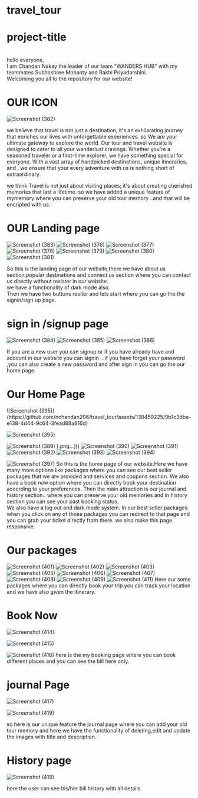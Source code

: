# travel_tour
<h1>project-title</h1><br>
hello everyone,<br>
I am Chandan Nakay the leader of our team "WANDERS HUB" with my teammates Subhashree Mohanty and Rakhi Priyadarshini.<br>
Welcoming you all to the repository for our website!

<h1>OUR ICON</h1>

![Screenshot (382)](https://github.com/nchandan206/travel_tour/assets/138459225/3f91b58e-793f-48ca-9607-fabf4b0fda59)

we believe that travel is not just a destination; it's an exhilarating journey that enriches our lives with unforgettable experiences. so
We are your ultimate gateway to explore the world.
Our tour and travel website is designed to cater to all your wanderlust cravings. Whether you're a seasoned traveler or a first-time explorer, we have something special  for everyone.
With a vast array of handpicked destinations, unique itineraries, and , we ensure that your every adventure with us is nothing short of extraordinary.


we think Travel is not just about visiting places; it's about creating cherished memories that last a lifetime. so we have added a unique feature of mymemory
 where you can preserve your old tour memory ..and that will be encripted with us.

 <h1>OUR Landing page</h1>
 
 ![Screenshot (383)](https://github.com/nchandan206/travel_tour/assets/138459225/c2162b7a-8b90-4fbf-819c-0b1ea9f9696e)
![Screenshot (376)](https://github.com/nchandan206/travel_tour/assets/138459225/6efb019a-2490-4cb5-9bb6-12024f384ca0)
 ![Screenshot (377)](https://github.com/nchandan206/travel_tour/assets/138459225/8da030fc-aa80-4923-a3e3-cc7128397667)
 ![Screenshot (378)](https://github.com/nchandan206/travel_tour/assets/138459225/f8466217-e22b-4fbb-ac2a-5b9f83e7e2c7)
![Screenshot (379)](https://github.com/nchandan206/travel_tour/assets/138459225/68befaed-60fb-43c9-9be8-1d370a77a851)
![Screenshot (380)](https://github.com/nchandan206/travel_tour/assets/138459225/79976928-785b-458f-8aac-87e7595bcad4)
![Screenshot (381)](https://github.com/nchandan206/travel_tour/assets/138459225/d11a39d8-5132-4ab7-ba6c-61861453f4d4)

So this is the landing page of our website,there we have about us section,popular destinations and connect us section where you can contact us directly without resister in our website.<br>
we have a functionality of dark mode also.<br>
Then we have  two buttons resiter and lets start where you can go the the signin/sign up page.
<h1>sign in /signup page</h1>

![Screenshot (384)](https://github.com/nchandan206/travel_tour/assets/138459225/f05fece6-40aa-44bc-8531-f7d968cfe35e)
![Screenshot (385)](https://github.com/nchandan206/travel_tour/assets/138459225/5a7d3b34-7438-44d4-8367-1b6f7e25f54b)
![Screenshot (386)](https://github.com/nchandan206/travel_tour/assets/138459225/b10787a7-9ecc-4d24-8cff-04d15d2c2222)

If you are a new user you can signup or if you have already have and account in our website you can signin ...if you have forget your password ,you can also create a new password and after sign in you can go the our home page.
<h1>Our Home Page</h1>
![Screenshot (395)](https://github.com/nchandan206/travel_tour/assets/138459225/9b1c3dba-e138-4d44-9c64-3fead88a816d)


![Screenshot (395)](https://github.com/nchandan206/travel_tour/assets/138459225/6bf2b3ca-2161-4d9d-a07e-da696773a6f3)

![Screenshot (389)](https://github.com/nchandan206/travel_tour/assets/138459225/511db78a-657f-4a51-b5ef-5068598b2cde)
).png…]()
![Screenshot (390)](https://github.com/nchandan206/travel_tour/assets/138459225/30895592-6844-4237-96fa-34645fa7988a)
![Screenshot (391)](https://github.com/nchandan206/travel_tour/assets/138459225/cdfae939-6201-4286-9e36-fd4885328b68)
![Screenshot (392)](https://github.com/nchandan206/travel_tour/assets/138459225/aa6eba57-a879-40cd-9e2b-d2b8fcac2099)
![Screenshot (393)](https://github.com/nchandan206/travel_tour/assets/138459225/e193bad5-db1f-4d32-9fe2-9874f04d66e2)
![Screenshot (394)](https://github.com/nchandan206/travel_tour/assets/138459225/afd4142f-2ca4-4fdc-a875-9753c02b9614)

![Screenshot (397)](https://github.com/nchandan206/travel_tour/assets/138459225/3f002724-921c-4c91-8470-a11eab28745f)
So this is the home page of our website.Here we have many more options like packages where you can see our best seller packages that we are provided and services and coupons section. We also have a book now option where you can directly book your destination according to your preferences. Then the main attraction is our journal and history section.. where you can preserve your old memories and ỉn history section you can see your past booking status. <br>
We also have a log out and dark mode system.
In our best seller packages when you click on any of those packages you can redirect to that page and you can grab your ticket directly from there.
we also make this page responsive.
<h1>Our packages</h1>


![Screenshot (401)](https://github.com/nchandan206/travel_tour/assets/138459225/8163e40a-df5b-4275-a2dd-c7bd50c7de83)
![Screenshot (402)](https://github.com/nchandan206/travel_tour/assets/138459225/bb1fd552-23c8-4551-af78-9c0b8c8e463e)
![Screenshot (403)](https://github.com/nchandan206/travel_tour/assets/138459225/32561c3b-ec31-4c3d-a3c8-9d7dad3d29a2)
![Screenshot (405)](https://github.com/nchandan206/travel_tour/assets/138459225/f075ca7f-a1e5-43f3-be6f-ddf0e6b22f60)
![Screenshot (406)](https://github.com/nchandan206/travel_tour/assets/138459225/764754b4-80da-4c83-9bd5-9a1cf4665d9f)
![Screenshot (407)](https://github.com/nchandan206/travel_tour/assets/138459225/d2c7d703-713d-4360-86ca-46388f06c493)
![Screenshot (408)](https://github.com/nchandan206/travel_tour/assets/138459225/7f451db1-0b72-499e-92f3-a87ba64bfe43)
![Screenshot (409)](https://github.com/nchandan206/travel_tour/assets/138459225/e85a2353-cacd-4fa5-802e-22f871ca95d5)
![Screenshot (411)](https://github.com/nchandan206/travel_tour/assets/138459225/78d29795-d639-40ec-8704-600eb52209cf)
Here our some packages where you can directly book your trip.you can track your location and we have also given the itinerary.
<h1>Book Now</h1>

![Screenshot (414)](https://github.com/nchandan206/travel_tour/assets/138459225/5cc23a91-9d18-48f6-b143-efed8c69aa51)

![Screenshot (415)](https://github.com/nchandan206/travel_tour/assets/138459225/1d9cc43f-5169-4191-8469-1107be55a508)

![Screenshot (416)](https://github.com/nchandan206/travel_tour/assets/138459225/bf4e87b3-1cf3-4dd5-9f6f-b5821551510f)
here is the my booking page where you can book different places and you can see the bill here only.

<h1>journal Page</h1>

![Screenshot (417)](https://github.com/nchandan206/travel_tour/assets/138459225/5747d2ec-e6c8-4d8f-99b9-45105f5fffff)


![Screenshot (419)](https://github.com/nchandan206/travel_tour/assets/138459225/23a589bd-1499-4936-af23-b482a74ed633)


so here is our unique feature the journal page where you can add your old tour memory and here we have the functionality of deleting,edit and  update the images with title and description.

<h1>History page</h1>

![Screenshot (418)](https://github.com/nchandan206/travel_tour/assets/138459225/dc54284c-6297-4fc6-82b6-4f47b617bd8e)

here the user can see his/her bill history with all details.
